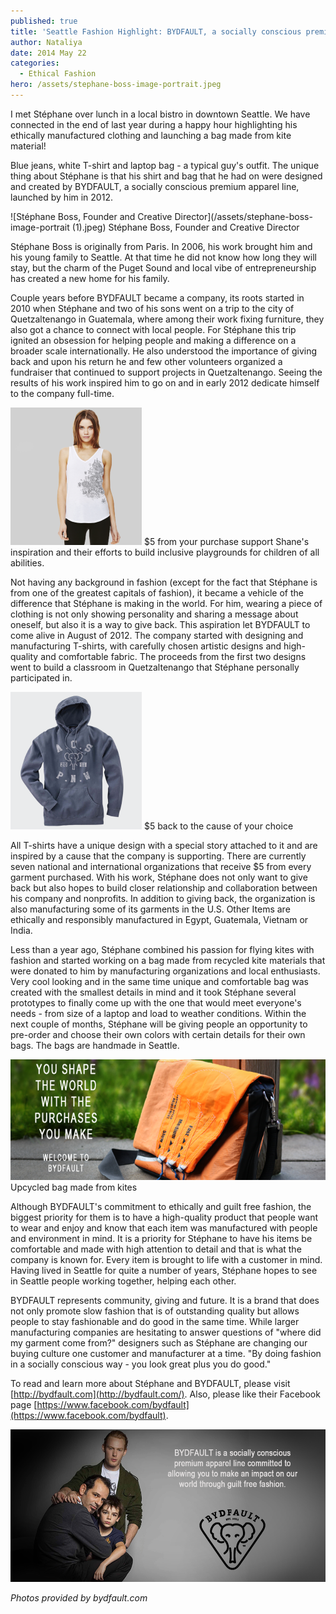 ```yaml
---
published: true
title: 'Seattle Fashion Highlight: BYDFAULT, a socially conscious premium apparel line'
author: Nataliya
date: 2014 May 22
categories:
  - Ethical Fashion
hero: /assets/stephane-boss-image-portrait.jpeg
---
```

I met Stéphane over lunch in a local bistro in downtown Seattle. We have connected in the end of last year during a happy hour highlighting his ethically manufactured clothing and launching a bag made from kite material!

Blue jeans, white T-shirt and laptop bag - a typical guy's outfit. The unique thing about Stéphane is that his shirt and bag that he had on were designed and created by BYDFAULT, a socially conscious premium apparel line, launched by him in 2012.

![Stéphane Boss, Founder and Creative Director](/assets/stephane-boss-image-portrait (1).jpeg)
Stéphane Boss, Founder and Creative Director

Stéphane Boss is originally from Paris. In 2006, his work brought him and his young family to Seattle. At that time he did not know how long they will stay, but the charm of the Puget Sound and local vibe of entrepreneurship has created a new home for his family.

Couple years before BYDFAULT became a company, its roots started in 2010 when Stéphane and two of his sons went on a trip to the city of Quetzaltenango in Guatemala, where among their work fixing furniture, they also got a chance to connect with local people. For Stéphane this trip ignited an obsession for helping people and making a difference on a broader scale internationally. He also understood the importance of giving back and upon his return he and few other volunteers organized a fundraiser that continued to support projects in Quetzaltenango. Seeing the results of his work inspired him to go on and in early 2012 dedicate himself to the company full-time.

![$5 from your purchase support Shane's inspiration and their efforts to build inclusive playgrounds for children of all abilities.](/assets/bydfault-playground-alex-chiu-shanes-inspiration-guilt-free-fashion-womens-fashion-tank-top-you-shape-the-world-with-the-purchases-you-make-white-gray-210x220.png)
$5 from your purchase support Shane's inspiration and their efforts to build inclusive playgrounds for children of all abilities.

Not having any background in fashion (except for the fact that Stéphane is from one of the greatest capitals of fashion), it became a vehicle of the difference that Stéphane is making in the world. For him, wearing a piece of clothing is not only showing personality and sharing a message about oneself, but also it is a way to give back. This aspiration let BYDFAULT to come alive in August of 2012. The company started with designing and manufacturing T-shirts, with carefully chosen artistic designs and high-quality and comfortable fabric. The proceeds from the first two designs went to build a classroom in Quetzaltenango that Stéphane personally participated in.

![$5 back to the cause of your choice](/assets/website-product-page-acs-bdf-denim-pull-over-hood-210x220.png)
$5 back to the cause of your choice

All T-shirts have a unique design with a special story attached to it and are inspired by a cause that the company is supporting. There are currently seven national and international organizations that receive $5 from every garment purchased. With his work, Stéphane does not only want to give back but also hopes to build closer relationship and collaboration between his company and nonprofits. In addition to giving back, the organization is also manufacturing some of its garments in the U.S. Other Items are ethically and responsibly manufactured in Egypt, Guatemala, Vietnam or India.

Less than a year ago, Stéphane combined his passion for flying kites with fashion and started working on a bag made from recycled kite materials that were donated to him by manufacturing organizations and local enthusiasts. Very cool looking and in the same time unique and comfortable bag was created with the smallest details in mind and it took Stéphane several prototypes to finally come up with the one that would meet everyone's needs - from size of a laptop and load to weather conditions. Within the next couple of months, Stéphane will be giving people an opportunity to pre-order and choose their own colors with certain details for their own bags. The bags are handmade in Seattle.

![Upcycled bag made from kites](/assets/messenger-bag-header-blog-680x260.png?w=300)
Upcycled bag made from kites

Although BYDFAULT's commitment to ethically and guilt free fashion, the biggest priority for them is to have a high-quality product that people want to wear and enjoy and know that each item was manufactured with people and environment in mind. It is a priority for Stéphane to have his items be comfortable and made with high attention to detail and that is what the company is known for. Every item is brought to life with a customer in mind. Having lived in Seattle for quite a number of years, Stéphane hopes to see in Seattle people working together, helping each other.

BYDFAULT represents community, giving and future. It is a brand that does not only promote slow fashion that is of outstanding quality but allows people to stay fashionable and do good in the same time. While larger manufacturing companies are hesitating to answer questions of "where did my garment come from?" designers such as Stéphane are changing our buying culture one customer and manufacturer at a time. "By doing fashion in a socially conscious way - you look great plus you do good."

To read and learn more about Stéphane and BYDFAULT, please visit [http://bydfault.com](http://bydfault.com/). Also, please like their Facebook page [https://www.facebook.com/bydfault](https://www.facebook.com/bydfault).

![BYDFAULT-ABOUT-PREMIUM-APPAREL-LINE-GUILT-FREE-FASHION](/assets/bydfault-about-premium-apparel-line-guilt-free-fashion.png?w=300)

*Photos provided by bydfault.com*